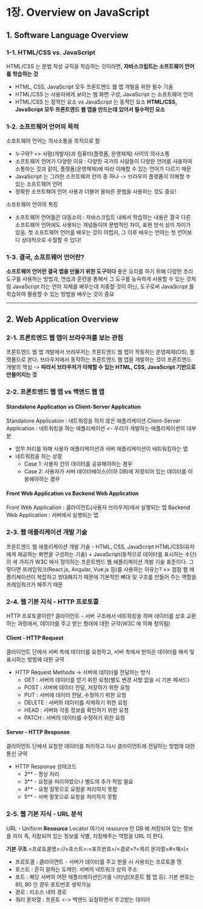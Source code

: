 # 1장. Overview on JavaScript
## 1. Software Language Overview
### 1-1. HTML/CSS vs. JavaScript
HTML/CSS 는 문법 작성 규칙을 학습하는 것이라면, **자바스크립트는 소프트웨어 언어를 학습하는 것**
- HTML, CSS, JavaScript 모두 프론트엔드 웹 앱 개발을 위한 필수 기술
- HTML/CSS 는 사용자에게 보이는 웹 화면 구성, JavaScript 는 소프트웨어 언어
- HTML/CSS 는 정적인 요소 vs JavaScript 는 동적인 요소
**HTML/CSS, JavaScript 모두 프론트엔드 웹 앱을 만드는데 있어서 필수적인 요소**

### 1-2. 소프트웨어 언어의 목적
소프트웨어 언어는 의사소통을 목적으로 함 
- 누구와? => 사람(개발자)과 컴퓨터(플랫폼, 운영체제) 사이의 의사소통
- 소프트웨어 언어가 다양한 이유 : 다양한 국가의 사람들이 다양한 언어를 사용하여 소통하는 것과 같이, 플랫폼(운영체제)에 따라 이해할 수 있는 언어가 다르기 때문
- JavaScript 는 그러한 소프트웨어 언어 중 하나 -> 브라우저 플랫폼이 이해할 수 있는 소프트웨어 언어
- 정확한 소프트웨어 언어 사용과 더불어 올바른 문법을 사용하는 것도 중요!

소프트웨어 언어의 특징
- 소프트웨어 언어들은 대동소이 : 자바스크립트 내에서 학습하는 내용은 결국 다른 소프트웨어 언어에도 사용되는 개념들이며 문법적인 차이, 표현 방식 상의 차이가 있음. 첫 소프트웨어 언어를 배우는 것이 어렵지, 그 이후 배우는 언어는 첫 언어보다 상대적으로 수월할 수 있다!

### 1-3. 결국, 소프트웨어 언어란?
**소프트웨어 언어란 결국 앱을 만들기 위한 도구이다**
좋은 요리를 하기 위해 다양한 조리도구를 사용하는 방법과, 연습과 훈련을 통해서 그 도구를 능숙하게 사용할 수 있는 것처럼
JavaScript 라는 언어 자체를 배우는데 치중할 것이 아닌, 도구로써 JavaScript 를 학습하여 활용할 수 있는 방법을 배우는 것이 중요

***

## 2. Web Application Overview
### 2-1. 프론트엔드 웹 앱이 브라우저를 보는 관점
프론트엔드 웹 앱 개발에서 브라우저는 프론트엔드 웹 앱이 작동하는 운영체제(OS), 플랫폼으로 본다.
브라우저에서 동작하는 프론트엔드 웹 앱을 개발하는 것이 프론트엔드 개발의 핵심 -> **따라서 브라우저가 이해할 수 있는 HTML, CSS, JavaScript 기반으로 만들어지는 것**

### 2-2. 프론트엔드 웹 앱 vs 백엔드 웹 앱
#### Standalone Application vs Client-Server Application
Standalone Application : 네트워킹을 하지 않은 애플리케이션
Client-Server Application : 네트워킹을 하는 애플리케이션 <- 우리가 개발하는 애플리케이션의 대부분
- 업무 처리를 위해 사용자 애플리케이션과 서버 애플리케이션이 네트워킹하는 앱
- 네트워킹을 하는 상황
  - Case 1: 사용자 간의 데이터를 공유해야하는 경우
  - Case 2: 사용자가 서버 데이터베이스(이하 DB)에 저장되어 있는 데이터를 이용해야하는 경우
#### Front Web Application vs Backend Web Application
Front Web Application : 클라이언트(사용자 브라우저)에서 실행되는 앱
Backend Web Application : 서버에서 실행되는 앱

### 2-3. 웹 애플리케이션 개발 기술
프론트엔드 웹 애플리케이션 개발 기술 - HTML, CSS, JavaScript
HTML/CSS(유저에게 제공하는 화면을 구성하는 기술) + JavaScript(동적으로 데이터를 표시하는 수단)
이 세 가지가 W3C 에서 정의하는 프론트엔드 웹 애플리케이션 개발 기술 표준이다.
그렇다면 프레임워크(React.js, Angular, Vue.js 등)를 사용하는 이유는?
=> 점점 웹 애플리케이션이 복잡하고 방대해지기 때문에 기본적인 뼈대 및 구조를 만들어 주는 역할을 프레임워크가 해주기 때문

### 2-4. 웹 기본 지식 - HTTP 프로토콜
HTTP 프로토콜이란?
클라이언트 - 서버 구조에서 네트워킹을 하며 데이터를 상호 교환하는 과정에서, 데이터를 주고 받는 형태에 대한 규약(W3C 에 의해 정의됨)
#### Client - HTTP Request 
클라이언트 단에서 서버 측에 데이터를 요청하고, 서버 측에서 받아온 데이터를 해석 및 표시하는 방법에 대한 규약
- HTTP Request Methods -> 서버에 데이터를 전달하는 방식
  - GET : 서버의 데이터를 얻기 위한 요청(별도 변경 사항 없을 시 기본 메서드)
  - POST : 서버에 데이터 전달, 저장하기 위한 요청
  - PUT : 서버에 데이터 전달, 수정하기 위한 요청
  - DELETE : 서버의 데이터를 삭제하기 위한 요청
  - HEAD : 서버와 각종 정보를 확인하기 위한 요청
  - PATCH : 서버의 데이터를 수정하기 위한 요청

#### Server - HTTP Response
클라이언트 단에서 요청한 데이터를 처리하고 다시 클라이언트에 전달하는 방법에 대한 통신 규약
- HTTP Response 상태코드
  - 2** - 정상 처리
  - 3** - 요청을 처리하였으나 별도의 추가 작업 필요
  - 4** - 요청 잘못으로 요청을 처리하지 못함
  - 5** - 서버 잘못으로 요청을 처리하지 못함

### 2-5. 웹 기본 지식 - URL 분석
URL - Uniform **Resource** Locator
여기서 resource 란 DB 에 저장되어 있는 정보를 의미
즉, 저장되어 있는 정보를 식별, 지칭해주는 역할을 URL 이 한다.

**기본 구조**
<프로토콜명>://<호스트>:<포트번호>/<경로>?<쿼리 문자열>#<해시>
- 프로토콜 : 클라이언트 - 서버가 데이터를 주고 받을 시 사용되는 프로토콜 명
- 호스트 : 흔히 말하는 도메인. 서버의 네트워크 상의 주소
- 포트 : 해당 서버의 어떤 애플리케이션인가를 나타냄(프론트 웹 앱 등). 기본 번호는 80, 80 인 경우 포트번호 생략가능
- 경로 : 리소스 내의 경로
- 쿼리 문자열 : 프론트 <-> 백엔드 요청하면서 주고받는 데이터